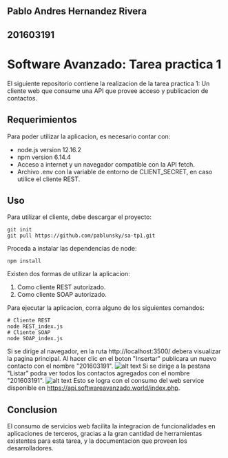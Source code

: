 ## Pablo Andres Hernandez Rivera
## 201603191
# Software Avanzado: Tarea practica 1
El siguiente repositorio contiene la realizacion de la tarea practica 1: Un cliente web que consume una API que provee acceso y publicacion de contactos.
## Requerimientos
Para poder utilizar la aplicacion, es necesario contar con:
- node.js version 12.16.2
- npm version 6.14.4
- Acceso a internet y un navegador compatible con la API fetch.
- Archivo .env con la variable de entorno de CLIENT_SECRET, en caso utilice el cliente REST.
## Uso
Para utilizar el cliente, debe descargar el proyecto:
```
git init
git pull https://github.com/pablunsky/sa-tp1.git
```
Proceda a instalar las dependencias de node:
```
npm install
```
Existen dos formas de utilizar la aplicacion:
1. Como cliente REST autorizado.
2. Como cliente SOAP autorizado.

Para ejecutar la aplicacion, corra alguno de los siguientes comandos:
```
# Cliente REST
node REST_index.js
# Cliente SOAP
node SOAP_index.js
```
Si se dirige al navegador, en la ruta http://localhost:3500/ debera visualizar la pagina principal.
Al hacer clic en el boton "Insertar" publicara un nuevo contacto con el nombre "201603191".
![alt text](/docs/insert.png "Insertar")
Si se dirige a la pestana "Listar" podra ver todos los contactos agregados con el nombre "201603191".
![alt text](/docs/list.png "Listar")
Esto se logra con el consumo del web service disponible en https://api.softwareavanzado.world/index.php.
## Conclusion
El consumo de servicios web facilita la integracion de funcionalidades en aplicaciones de terceros, gracias a la gran cantidad de herramientas existentes para esta tarea, y la documentacion que proveen los desarrolladores.
